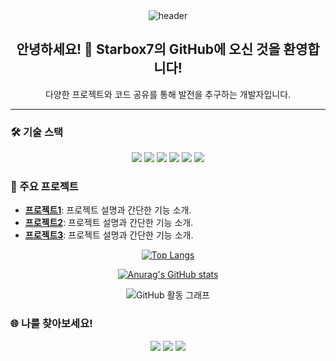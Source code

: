 <div align="center">
  <img src="https://capsule-render.vercel.app/api?type=wave&color=auto&height=300&section=header&text=Starbox%20Hub&fontSize=90" alt="header">
</div>


<h2 align="center">안녕하세요! 👋 Starbox7의 GitHub에 오신 것을 환영합니다!</h2>
<p align="center">
  다양한 프로젝트와 코드 공유를 통해 발전을 추구하는 개발자입니다.
</p>

---

### 🛠 기술 스택
<p align="center">
  <img src="https://img.shields.io/badge/HTML5-E34F26?style=flat&logo=HTML5&logoColor=white" />
  <img src="https://img.shields.io/badge/CSS3-1572B6?style=flat&logo=CSS3&logoColor=white" />
  <img src="https://img.shields.io/badge/JavaScript-F7DF1E?style=flat&logo=JavaScript&logoColor=black" />
  <img src="https://img.shields.io/badge/React-61DAFB?style=flat&logo=React&logoColor=black" />
  <img src="https://img.shields.io/badge/Node.js-339933?style=flat&logo=Node.js&logoColor=white" />
  <img src="https://img.shields.io/badge/Express-000000?style=flat&logo=Express&logoColor=white" />
</p>

### 🌟 주요 프로젝트
- **[프로젝트1](https://github.com/starbox7/project1)**: 프로젝트 설명과 간단한 기능 소개.
- **[프로젝트2](https://github.com/starbox7/project2)**: 프로젝트 설명과 간단한 기능 소개.
- **[프로젝트3](https://github.com/starbox7/project3)**: 프로젝트 설명과 간단한 기능 소개.

<p align="center">
  <a href="https://github.com/starbox7/github-readme-stats">
    <img src="https://github-readme-stats.vercel.app/api/top-langs/?username=starbox7&layout=compact" alt="Top Langs">
  </a>
</p>

<p align="center">
  <a href="https://github.com/anuraghazra/github-readme-stats">
    <img src="https://github-readme-stats.vercel.app/api?username=starbox7" alt="Anurag's GitHub stats">
  </a>
</p>

<p align="center">
  <img src="https://activity-graph.herokuapp.com/graph?username=starbox7&theme=github" alt="GitHub 활동 그래프" />
</p>

### 🌐 나를 찾아보세요!
<p align="center">
  <a href="https://yourportfolio.com"><img src="https://img.shields.io/badge/Portfolio-222222?style=flat&logo=GitHub%20Sponsors&logoColor=white" /></a>
  <a href="https://www.linkedin.com/in/starbox7"><img src="https://img.shields.io/badge/LinkedIn-0077B5?style=flat&logo=LinkedIn&logoColor=white" /></a>
  <a href="https://yourblog.com"><img src="https://img.shields.io/badge/Blog-FF5722?style=flat&logo=Google%20Chrome&logoColor=white" /></a>
</p>
